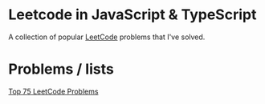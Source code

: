 # Leetcode in JavaScript & TypeScript

A collection of popular [LeetCode](https://leetcode.com/) problems that I've solved.

# Problems / lists
[Top 75 LeetCode Problems](https://www.teamblind.com/post/New-Year-Gift---Curated-List-of-Top-100-LeetCode-Questions-to-Save-Your-Time-OaM1orEU)
